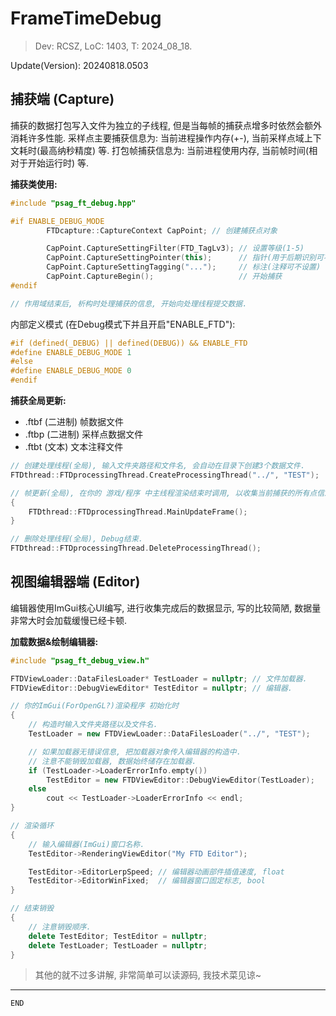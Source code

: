 # FrameTimeDebug
> Dev: RCSZ, LoC: 1403, T: 2024_08_18.

Update(Version): 20240818.0503

## 捕获端 (Capture)

捕获的数据打包写入文件为独立的子线程, 但是当每帧的捕获点增多时依然会额外消耗许多性能. 采样点主要捕获信息为: 当前进程操作内存(+-), 当前采样点域上下文耗时(最高纳秒精度) 等. 打包帧捕获信息为: 当前进程使用内存, 当前帧时间(相对于开始运行时) 等.

__捕获类使用:__
```cpp
#include "psag_ft_debug.hpp"
```
```cpp
#if ENABLE_DEBUG_MODE
		FTDcapture::CaptureContext CapPoint; // 创建捕获点对象

		CapPoint.CaptureSettingFilter(FTD_TagLv3); // 设置等级(1-5)
		CapPoint.CaptureSettingPointer(this);      // 指针(用于后期识别可不设置)
		CapPoint.CaptureSettingTagging("...");     // 标注(注释可不设置)
		CapPoint.CaptureBegin();                   // 开始捕获
#endif

// 作用域结束后, 析构时处理捕获的信息, 开始向处理线程提交数据.
```
内部定义模式 (在Debug模式下并且开启"ENABLE_FTD"):
```cpp
#if (defined(_DEBUG) || defined(DEBUG)) && ENABLE_FTD
#define ENABLE_DEBUG_MODE 1
#else
#define ENABLE_DEBUG_MODE 0
#endif
```

__捕获全局更新:__

- .ftbf (二进制) 帧数据文件
- .ftbp (二进制) 采样点数据文件
- .ftbt (文本) 文本注释文件

```cpp
// 创建处理线程(全局), 输入文件夹路径和文件名, 会自动在目录下创建3个数据文件.
FTDthread::FTDprocessingThread.CreateProcessingThread("../", "TEST");

// 帧更新(全局), 在你的 游戏/程序 中主线程渲染结束时调用, 以收集当前捕获的所有点信息.
{
	FTDthread::FTDprocessingThread.MainUpdateFrame();
}

// 删除处理线程(全局), Debug结束.
FTDthread::FTDprocessingThread.DeleteProcessingThread();
```

## 视图编辑器端 (Editor)

编辑器使用ImGui核心UI编写, 进行收集完成后的数据显示, 写的比较简陋, 数据量非常大时会加载缓慢已经卡顿.

__加载数据&绘制编辑器:__
```cpp
#include "psag_ft_debug_view.h"
```
```cpp
FTDViewLoader::DataFilesLoader* TestLoader = nullptr; // 文件加载器.
FTDViewEditor::DebugViewEditor* TestEditor = nullptr; // 编辑器.

// 你的ImGui(ForOpenGL?)渲染程序 初始化时
{
    // 构造时输入文件夹路径以及文件名.
    TestLoader = new FTDViewLoader::DataFilesLoader("../", "TEST");

    // 如果加载器无错误信息, 把加载器对象传入编辑器的构造中.
    // 注意不能销毁加载器, 数据始终储存在加载器.
    if (TestLoader->LoaderErrorInfo.empty())
	    TestEditor = new FTDViewEditor::DebugViewEditor(TestLoader);
    else
	    cout << TestLoader->LoaderErrorInfo << endl;
}

// 渲染循环
{
    // 输入编辑器(ImGui)窗口名称.
    TestEditor->RenderingViewEditor("My FTD Editor");

    TestEditor->EditorLerpSpeed; // 编辑器动画部件插值速度, float
    TestEditor->EditorWinFixed;  // 编辑器窗口固定标志, bool
}

// 结束销毁
{
    // 注意销毁顺序.
    delete TestEditor; TestEditor = nullptr;
    delete TestLoader; TestLoader = nullptr;
}
```

> 其他的就不过多讲解, 非常简单可以读源码, 我技术菜见谅~
---
```END```
